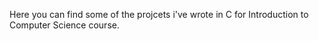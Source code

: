 Here you can find some of the projcets i've wrote in C for Introduction to Computer Science course.
